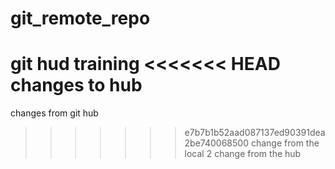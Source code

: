 # git_remote_repo
git hud training
<<<<<<< HEAD
changes to hub 
=======
changes from git hub
>>>>>>> e7b7b1b52aad087137ed90391dea2be740068500
change from the local
2 change from the hub
